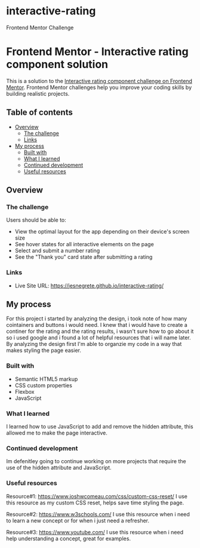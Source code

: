 # interactive-rating
Frontend Mentor Challenge
# Frontend Mentor - Interactive rating component solution

This is a solution to the [Interactive rating component challenge on Frontend Mentor](https://www.frontendmentor.io/challenges/interactive-rating-component-koxpeBUmI). Frontend Mentor challenges help you improve your coding skills by building realistic projects. 

## Table of contents

- [Overview](#overview)
  - [The challenge](#the-challenge)
  - [Links](#links)
- [My process](#my-process)
  - [Built with](#built-with)
  - [What I learned](#what-i-learned)
  - [Continued development](#continued-development)
  - [Useful resources](#useful-resources)


## Overview

### The challenge

Users should be able to:

- View the optimal layout for the app depending on their device's screen size
- See hover states for all interactive elements on the page
- Select and submit a number rating
- See the "Thank you" card state after submitting a rating

### Links

- Live Site URL: https://jesnegrete.github.io/interactive-rating/

## My process
For this project i started by analyzing the design, i took note of how many cointainers and buttons
i would need. I knew that i would have to create a continer for the rating and the rating results, i wasn't sure
how to go about it so i used google and i found a lot of helpful resources that i will name later. By analyzing the design first 
I'm able to organzie my code in a way that makes styling the page easier.

### Built with

- Semantic HTML5 markup
- CSS custom properties
- Flexbox
- JavaScript

### What I learned
I learned how to use JavaScript to add and remove the hidden attribute, this allowed me to 
make the page interactive.

### Continued development
Im defenitley going to continue working on more projects that require the use of the hidden attribute and JavaScript.

### Useful resources

Resource#1: https://www.joshwcomeau.com/css/custom-css-reset/
I use this resource as my custom CSS reset, helps save time styling the page.

Resource#2: https://www.w3schools.com/
I use this resource when i need to learn a new concept or for when i just need a
refresher.

Resource#3: https://www.youtube.com/
I use this resource when i need help understanding a concept, great for examples.

